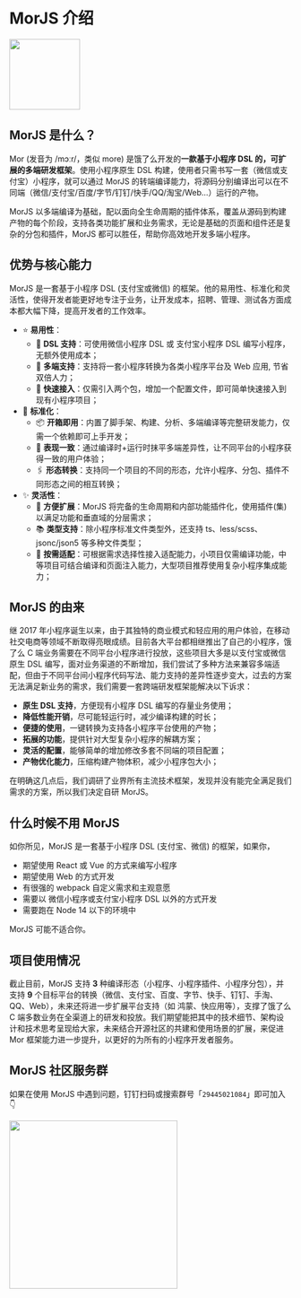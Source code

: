 # MorJS 介绍

<img src="https://img.alicdn.com/imgextra/i1/O1CN017EoZuR20PghATY7Fw_!!6000000006842-55-tps-485-350.svg" width="126" />

## MorJS 是什么？

Mor (发音为 /mɔːr/，类似 more) 是饿了么开发的**一款基于小程序 DSL 的，可扩展的多端研发框架**。使用小程序原生 DSL 构建，使用者只需书写一套（微信或支付宝）小程序，就可以通过 MorJS 的转端编译能力，将源码分别编译出可以在不同端（微信/支付宝/百度/字节/钉钉/快手/QQ/淘宝/Web…）运行的产物。

MorJS 以多端编译为基础，配以面向全生命周期的插件体系，覆盖从源码到构建产物的每个阶段，支持各类功能扩展和业务需求，无论是基础的页面和组件还是复杂的分包和插件，MorJS 都可以胜任，帮助你高效地开发多端小程序。

## 优势与核心能力

MorJS 是一套基于小程序 DSL (支付宝或微信) 的框架。他的易用性、标准化和灵活性，使得开发者能更好地专注于业务，让开发成本，招聘、管理、测试各方面成本都大幅下降，提高开发者的工作效率。

- ⭐️ **易用性**：
  - 💎 **DSL 支持**：可使用微信小程序 DSL 或 支付宝小程序 DSL 编写小程序，无额外使用成本；
  - 🌴 **多端支持**：支持将一套小程序转换为各类小程序平台及 Web 应用, 节省双倍人力；
  - 🚀 **快速接入**：仅需引入两个包，增加一个配置文件，即可简单快速接入到现有小程序项目；
- 🌟 **标准化**：
  - 📦 **开箱即用**：内置了脚手架、构建、分析、多端编译等完整研发能力，仅需一个依赖即可上手开发；
  - 🌈 **表现一致**：通过编译时+运行时抹平多端差异性，让不同平台的小程序获得一致的用户体验；
  - 🖇 **形态转换**：支持同一个项目的不同的形态，允许小程序、分包、插件不同形态之间的相互转换；
- ✨ **灵活性**：
  - 🎉 **方便扩展**：MorJS 将完备的生命周期和内部功能插件化，使用插件(集)以满足功能和垂直域的分层需求；
  - 📚 **类型支持**：除小程序标准文件类型外，还支持 ts、less/scss、jsonc/json5 等多种文件类型；
  - 🧰 **按需适配**：可根据需求选择性接入适配能力，小项目仅需编译功能，中等项目可结合编译和页面注入能力，大型项目推荐使用复杂小程序集成能力；

## MorJS 的由来

继 2017 年小程序诞生以来，由于其独特的商业模式和轻应用的用户体验，在移动社交电商等领域不断取得亮眼成绩。目前各大平台都相继推出了自己的小程序，饿了么 C 端业务需要在不同平台小程序进行投放，这些项目大多是以支付宝或微信原生 DSL 编写，面对业务渠道的不断增加，我们尝试了多种方法来兼容多端适配，但由于不同平台间小程序代码写法、能力支持的差异性逐步变大，过去的方案无法满足新业务的需求，我们需要一套跨端研发框架能解决以下诉求：

- **原生 DSL 支持**，方便现有小程序 DSL 编写的存量业务使用；
- **降低性能开销**，尽可能轻运行时，减少编译构建的时长；
- **便捷的使用**，一键转换为支持各小程序平台使用的产物；
- **拓展的功能**，提供针对大型复杂小程序的解耦方案；
- **灵活的配置**，能够简单的增加修改多套不同端的项目配置；
- **产物优化能力**，压缩构建产物体积，减少小程序包大小；

在明确这几点后，我们调研了业界所有主流技术框架，发现并没有能完全满足我们需求的方案，所以我们决定自研 MorJS。

## 什么时候不用 MorJS

如你所见，MorJS 是一套基于小程序 DSL (支付宝、微信) 的框架，如果你，

- 期望使用 React 或 Vue 的方式来编写小程序
- 期望使用 Web 的方式开发
- 有很强的 webpack 自定义需求和主观意愿
- 需要以 微信小程序或支付宝小程序 DSL 以外的方式开发
- 需要跑在 Node 14 以下的环境中

MorJS 可能不适合你。

## 项目使用情况

截止目前，MorJS 支持 **3** 种编译形态（小程序、小程序插件、小程序分包），并支持 **9** 个目标平台的转换（微信、支付宝、百度、字节、快手、钉钉、手淘、QQ、Web），未来还将进一步扩展平台支持（如 鸿蒙、快应用等），支撑了饿了么 C 端多数业务在全渠道上的研发和投放。我们期望能把其中的技术细节、架构设计和技术思考呈现给大家，未来结合开源社区的共建和使用场景的扩展，来促进 Mor 框架能力进一步提升，以更好的为所有的小程序开发者服务。

## MorJS 社区服务群

如果在使用 MorJS 中遇到问题，钉钉扫码或搜索群号「`29445021084`」即可加入 👇

<img src="https://img.alicdn.com/imgextra/i1/O1CN01heyxL41IHacBtHYT1_!!6000000000868-2-tps-828-1068.png" width="300" />
